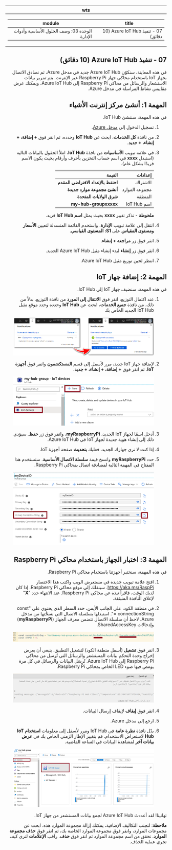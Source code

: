 ﻿<div id="readme" class="Box-body readme blob js-code-block-container p-5 p-xl-6 gist-border-0" dir="rtl">
    <article class="markdown-body entry-content container-lg" itemprop="text"><table>
  <thead>
  <tr>
  <th>wts</th>
  </tr>
  </thead>
  <tbody>
  <tr>
  <td><div><table>
  <thead>
  <tr>
  <th>title</th>
  <th>module</th>
  </tr>
  </thead>
  <tbody>
  <tr>
  <td><div>07 - تنفيذ Azure IoT Hub (10 دقائق)</div></td>
  <td><div>الوحدة 03: وصف الحلول الأساسية وأدوات الإدارة</div></td>
  </tr>
  </tbody>
</table>
</div></td>
  </tr>
  </tbody>
</table>
	    
# 07 - تنفيذ Azure IoT Hub (10 دقائق)

في هذه المعاينة، سنكوّن Azure IoT Hub جديد في مدخل Azure، ثم نصادق الاتصال بجهاز IoT باستخدام محاكي جهاز Raspberry Pi عبر الإنترنت. يتم تمرير بيانات الاستشعار والرسائل من محاكي Raspberry Pi إلى Azure IoT Hub، ويمكنك عرض مقاييس نشاط المراسلة في مدخل Azure.

# المهمة 1: أنشئ مركز إنترنت الأشياء 

في هذه المهمة، سننشئ IoT Hub. 

1. تسجيل الدخول إلى [مدخل Azure](https://portal.azure.com).

2. من نافذة **كل الخدمات**، ابحث عن **IoT Hub** وحدده، ثم انقر فوق **+ إضافة، + إنشاء، + جديد**.

3. في علامة تبويب **الأساسيات** من نافذة **IoT Hub**، املأ الحقول بالبيانات التالية (استبدل **xxxx** في اسم حساب التخزين بأحرف وأرقام بحيث يكون الاسم فريدًا بشكل عام).

    | إعدادات | القيمة |
    |--|--|
    | الاشتراك | **احتفظ بالإعداد الافتراضي المقدم** |
    | مجموعة الموارد | **أنشئ مجموعة موارد جديدة** |
    | المنطقة | **شرق الولايات المتحدة** |
    | اسم IoT Hub | **my-hub-groupxxxxx** |

    **ملحوظة** -  تذكر تغيير **xxxx** بحيث يمثل **اسم IoT Hub** فريد.

4. انتقل إلى علامة تبويب **الإدارة**، واستخدم القائمة المنسدلة لتعيين **الأسعار ومستوى المقياس** على **S1: المستوى القياسي**.

5. انقر فوق زر **مراجعة + إنشاء**.

6. انقر فوق زر **إنشاء** لبدء إنشاء مثيل Azure IoT Hub الجديد.

7. انتظر لحين توزيع مثيل Azure IoT Hub. 

# المهمة 2: إضافة جهاز IoT

في هذه المهمة، سنضيف جهاز IoT إلى IoT Hub. 

1. عند اكتمال التوزيع، انقر فوق **الانتقال إلى المورد** من نافذة التوزيع. بدلاً من ذلك، من نافذة **جميع الخدمات**، ابحث عن **IoT Hub** وحدده وحدد موقع مثيل IoT Hub الجديد الخاص بك

	![لقطة شاشة للتوزيع قيد التقدم وتوزيع إعلامات ناجحة في مدخل Azure.](../images/0601.png)

2. لإضافة جهاز IoT جديد، مرر لأسفل إلى قسم **المستكشفون** وانقر فوق **أجهزة IoT**. ثم انقر فوق **+ إضافة، + إنشاء، + جديد**.

	![لقطة شاشة لجزء أجهزة IoT، مميزة في نافذة تنقل IoT Hub، في مدخل Azure. يتم تمييز زر "جديد" لتوضيح كيفية إضافة هوية جديدة لجهاز IoT إلى IoT Hub.](../images/0602.png)

3. أدخل اسمًا لجهاز IoT الجديد، **myRaspberryPi**، وانقر فوق زر **حفظ**. سيؤدي ذلك إلى إنشاء هوية جديدة لجهاز IoT في Azure IoT Hub.

4. إذا كنت لا ترى جهازك الجديد، فعليك **بتحديث** صفحة أجهزة IoT. 

5. حدد **myRaspberryPi** وانسخ قيمة **سلسلة الاتصال الأساسية**. ستستخدم هذا المفتاح في المهمة التالية لمصادقة اتصال بمحاكي Raspberry Pi.

	![لقطة شاشة لصفحة سلسلة الاتصال الأساسية مع تمييز أيقونة النسخ.](../images/0603.png)

# المهمة 3: اختبار الجهاز باستخدام محاكي Raspberry Pi

في هذه المهمة، سنختبر أجهزتنا باستخدام محاكي Raspberry Pi. 

1. افتح علامة تبويب جديدة في مستعرض الويب واكتب هذا الاختصار  https://aka.ms/RaspPi. سينقلك إلى موقع محاكي Raspberry Pi. إذا كان لديك الوقت، فاقرأ نبذة عن محاكي Raspberry Pi. عند الانتهاء حدد "**X**" لإغلاق النافذة المنبثقة.

2. في منطقة الكود، على الجانب الأيمن، حدد السطر الذي يحتوي على "const connectionString =". استبدلها بسلسلة الاتصال التي نسخْتها من مدخل Azure. لاحظ أن سلسلة الاتصال تتضمن معرف الجهاز (**myRaspberryPi**) وإدخالات SharedAccessKey.

	![لقطة شاشة لمنطقة الكود في محاكي Raspberry Pi.](../images/0604.png)

3. انقر فوق **تشغيل** (أسفل منطقة الكود) لتشغيل التطبيق. ينبغي أن يعرض إخراج وحدة التحكم بيانات المستشعر والرسائل التي تُرسل من محاكي Raspberry Pi إلى Azure IoT Hub. تُرسَل البيانات والرسائل في كل مرة يومض فيها ضوء LED الخاص بمحاكي Raspberry Pi. 

	![لقطة شاشة لوحدة تحكم محاكي Raspberry Pi.  يعرض إخراج وحدة التحكم بيانات المستشعر والرسائل المرسلة من محاكي Raspberry Pi إلى Azure IoT Hub.](../images/0605.png)

5. انقر فوق **إيقاف** لإيقاف إرسال البيانات.

6. ارجع إلى مدخل Azure.

7. بدّل نافذة **نظرة عامة** في IoT Hub ومرر لأسفل إلى معلومات **استخدام IoT Hub** لاستعراض الاستخدام. قم بتغيير الإطار الزمني الخاص بك في **عرض بيانات آخر** لمشاهدة البيانات في الساعة الماضية.

	![لقطة شاشة للمقاييس في منطقة استخدام IoT Hub في مدخل Azure.](../images/0606.png)


تهانينا! لقد أعددتَ Azure IoT Hub لجمع بيانات المستشعر من جهاز IoT.

**ملاحظة**: لتجنب التكاليف الإضافية، يمكنك إزالة مجموعة الموارد هذه. ابحث عن مجموعات الموارد، وانقر فوق مجموعة الموارد الخاصة بك، ثم انقر فوق **حذف مجموعة الموارد**. تحقق من اسم مجموعة الموارد ثم انقر فوق **حذف**. راقب **الإعلامات** لترى كيف تجري عملية الحذف.
